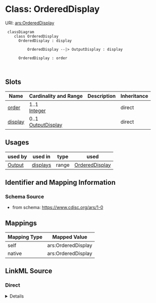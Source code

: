 # Class: OrderedDisplay



URI: [ars:OrderedDisplay](https://www.cdisc.org/ars/1-0OrderedDisplay)



```mermaid
 classDiagram
    class OrderedDisplay
      OrderedDisplay : display
        
          OrderedDisplay --|> OutputDisplay : display
        
      OrderedDisplay : order
        
      
```




<!-- no inheritance hierarchy -->


## Slots

| Name | Cardinality and Range | Description | Inheritance |
| ---  | --- | --- | --- |
| [order](order.md) | 1..1 <br/> [Integer](Integer.md) |  | direct |
| [display](display.md) | 0..1 <br/> [OutputDisplay](OutputDisplay.md) |  | direct |





## Usages

| used by | used in | type | used |
| ---  | --- | --- | --- |
| [Output](Output.md) | [displays](displays.md) | range | [OrderedDisplay](OrderedDisplay.md) |






## Identifier and Mapping Information







### Schema Source


* from schema: https://www.cdisc.org/ars/1-0





## Mappings

| Mapping Type | Mapped Value |
| ---  | ---  |
| self | ars:OrderedDisplay |
| native | ars:OrderedDisplay |





## LinkML Source

<!-- TODO: investigate https://stackoverflow.com/questions/37606292/how-to-create-tabbed-code-blocks-in-mkdocs-or-sphinx -->

### Direct

<details>
```yaml
name: OrderedDisplay
from_schema: https://www.cdisc.org/ars/1-0
rank: 1000
slots:
- order
- display
slot_usage:
  order:
    name: order
    domain_of:
    - OrderedListItem
    - OrderedGroupingFactor
    - OrderedDisplay
    - DisplaySubSection
    - WhereClause
    required: true

```
</details>

### Induced

<details>
```yaml
name: OrderedDisplay
from_schema: https://www.cdisc.org/ars/1-0
rank: 1000
slot_usage:
  order:
    name: order
    domain_of:
    - OrderedListItem
    - OrderedGroupingFactor
    - OrderedDisplay
    - DisplaySubSection
    - WhereClause
    required: true
attributes:
  order:
    name: order
    from_schema: https://www.cdisc.org/ars/1-0
    rank: 1000
    alias: order
    owner: OrderedDisplay
    domain_of:
    - OrderedListItem
    - OrderedGroupingFactor
    - OrderedDisplay
    - DisplaySubSection
    - WhereClause
    range: integer
    required: true
  display:
    name: display
    from_schema: https://www.cdisc.org/ars/1-0
    rank: 1000
    alias: display
    owner: OrderedDisplay
    domain_of:
    - OrderedDisplay
    range: OutputDisplay
    inlined: true

```
</details>